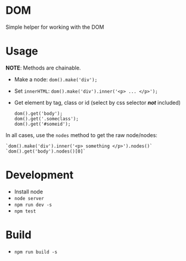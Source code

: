 # DOM
Simple helper for working with the DOM

# Usage

**NOTE**: Methods are chainable.

- Make a node: `dom().make('div');`
- Set `innerHTML`: `dom().make('div').inner('<p> ... </p>');`
- Get element by tag, class or id (select by css selector _**not**_ included)

    ```
    dom().get('body');
    dom().get('.someclass');
    dom().get('#someid');
    ```
In all cases, use the `nodes` method to get the raw node/nodes:

    `dom().make('div').inner('<p> something </p>').nodes()`
    `dom().get('body').nodes()[0]`

# Development

- Install node
- `node server`
- `npm run dev -s`
- `npm test`

# Build

- `npm run build -s`


